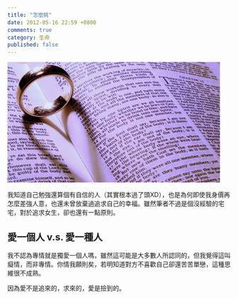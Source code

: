 ```yaml
---
title: "怎麼挑"
date: 2012-05-16 22:59 +0800
comments: true
category: 生命
published: false
---
```


![](/images/ring.jpg)

我知道自己勉強還算個有自信的人（其實根本過了頭XD），也是為何即使我身價再怎麼差強人意，也還未曾放棄過追求自己的幸福。雖然筆者不過是個沒經驗的宅宅，對於追求女生，卻也還有一點原則。

## 愛一個人 v.s. 愛一種人

我不認為專情就是獨愛一個人嗎，雖然這可能是大多數人所認同的，但我覺得這叫癡情，而非專情。你情我願則矣，若明知道對方不喜歡自己卻還苦苦單戀，這種思維很不成熟。

因為愛不是追來的，求來的，愛是撿到的。